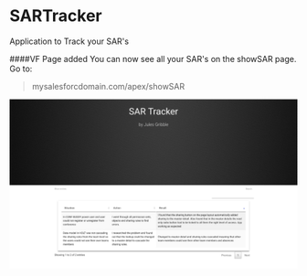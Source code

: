 # SARTracker
Application to Track your SAR's

####VF Page added
You can now see all your SAR's on the showSAR page. Go to:
> mysalesforcdomain.com/apex/showSAR


![alt text](https://github.com/jagribble/SARTracker/blob/master/SAR.png "Screen shot of SAR VF page")

